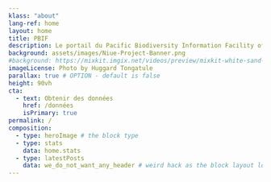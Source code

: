 ```yaml
---
klass: "about"
lang-ref: home
layout: home
title: PBIF
description: Le portail du Pacific Biodiversity Information Facility offre des données sur la biodiversité du Pacifique, disponible sur le site du GBIF.
background: assets/images/Niue-Project-Banner.png
#background: https://mixkit.imgix.net/videos/preview/mixkit-white-sand-beach-and-palm-trees-1564-0.jpg?w=1200&h=630&fit=crop
imageLicense: Photo by Huggard Tongatule
parallax: true # OPTION - default is false
height: 90vh
cta:
  - text: Obtenir des données
    href: /données
    isPrimary: true
permalink: /
composition:
  - type: heroImage # the block type
  - type: stats
    data: home.stats
  - type: latestPosts
    data: we_do_not_want_any_header # weird hack as the block layout looks for a data element and falls back to the page if none is present
---
```


